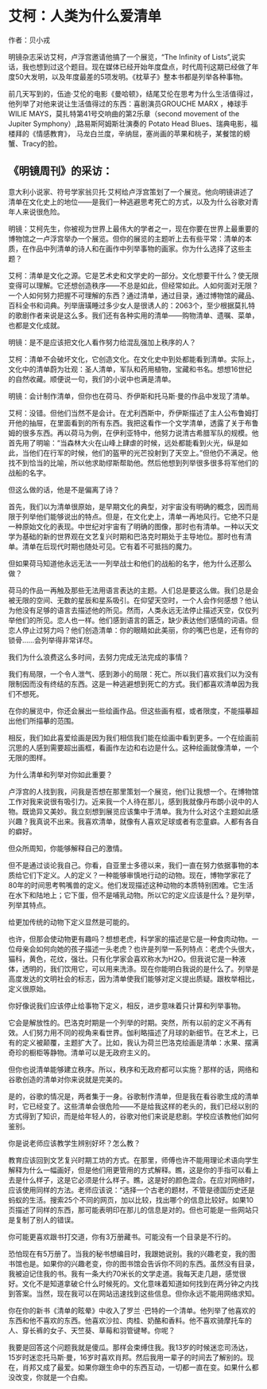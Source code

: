 # 艾柯：人类为什么爱清单

作者：贝小戎

明镜杂志采访艾柯，卢浮宫邀请他搞了一个展览，“The Infinity of Lists”,说实话，我也想到过这个题目。现在媒体已经开始年度盘点，时代周刊这期已经做了年度50大发明，以及年度最差的5项发明。《枕草子》整本书都是列举各种事物。

前几天写到的，伍迪·艾伦的电影《曼哈顿》，结尾艾伦在思考为什么生活值得过，  他列举了对他来说让生活值得过的东西：喜剧演员GROUCHE MARX ，棒球手WILIE MAYS，莫扎特第41号交响曲的第2乐章（second movement of the Jupiter Symphony）,路易斯阿姆斯壮演奏的 Potato Head Blues、瑞典电影，福楼拜的《情感教育》， 马龙白兰度，辛纳屈，塞尚画的苹果和桃子，某餐馆的螃蟹、Tracy的脸。

## 《明镜周刊》的采访：

意大利小说家、符号学家翁贝托·艾柯给卢浮宫策划了一个展览。他向明镜讲述了清单在文化史上的地位——是我们一种逃避思考死亡的方式，以及为什么谷歌对青年人来说很危险。 

明镜：艾柯先生，你被视为世界上最伟大的学者之一，现在你要在世界上最重要的博物馆之一卢浮宫举办一个展览。但你的展览的主题听上去有些平常：清单的本质，在作品中列清单的诗人和在画作中列举事物的画家。你为什么选择了这些主题？

艾柯：清单是文化之源。它是艺术史和文学史的一部分。文化想要干什么？使无限变得可以理解。它还想创造秩序——不总是如此，但经常如此。人如何面对无限？一个人如何努力把握不可理解的东西？通过清单，通过目录，通过博物馆的藏品、百科全书和词典。列举唐璜睡过多少女人是很诱人的：2063个，至少根据莫扎特的歌剧作者来说是这么多。我们还有各种实用的清单——购物清单、遗嘱、菜单，也都是文化成就。

明镜：是不是应该把文化人看作努力给混乱强加上秩序的人？

艾柯：清单不会破坏文化，它创造文化。在文化史中到处都能看到清单。实际上，文化中的清单蔚为壮观：圣人清单，军队和药用植物，宝藏和书名。想想16世纪的自然收藏。顺便说一句，我们的小说中也满是清单。 

明镜：会计制作清单，但你也在荷马、乔伊斯和托马斯·曼的作品中发现了清单。

艾柯：没错。但他们当然不是会计。在尤利西斯中，乔伊斯描述了主人公布鲁姆打开他的抽屉，在里面看到的所有东西。我把这看作一个文学清单，透露了关于布鲁姆的很多东西。再以荷马为例，在伊利亚特中，他努力说清古希腊军队的规模。他首先用了明喻：“当森林大火在山峰上肆虐的时候，远处都能看到火光，纵是如此，当他们在行军的时候，他们的盔甲的光芒投射到了天空上。”但他仍不满足。他找不到恰当的比喻，所以他求助缪斯帮助他。然后他想到列举很多很多将军他们的战船的名字。 

但这么做的话，他是不是偏离了诗？

首先，我们以为清单很原始，是早期文化的典型，对宇宙没有明确的概念，因而局限于列举他们能够说出的特点。但是，在文化史上，清单一再地风行。它绝不只是一种原始文化的表现。中世纪对宇宙有了明确的图像，那时也有清单。一种以天文学为基础的新的世界观在文艺复兴时期和巴洛克时期处于主导地位。那时也有清单。清单在后现代时期也随处可见。它有着不可抵挡的魔力。 

但如果荷马知道他永远无法一一列举战士和他们的战船的名字，他为什么还那么做？

荷马的作品一再触及那些无法用语言表达的主题。人们总是要这么做。我们总是会被无限的空间、无数的星辰和星系吸引。在仰望天空时，一个人会作何感想？他认为他没有足够的语言去描述他的所见。然而，人类永远无法停止描述天空，仅仅列举他们的所见。恋人也一样。他们感到语言的匮乏，缺少表达他们感情的词语。但恋人停止过努力吗？他们创造清单：你的眼睛如此美丽，你的嘴巴也是，还有你的锁骨……会列举得非常详尽。

我们为什么浪费这么多时间，去努力完成无法完成的事情？

我们有局限，一个令人泄气、感到渺小的局限：死亡。所以我们喜欢我们以为没有限制因而没有终结的东西。这是一种逃避想到死亡的方式。我们都喜欢清单因为我们不想死。

在你的展览中，你还会展出一些绘画作品。但这些画有框，或者限度，不能描摹超出他们所描摹的范围。

相反，我们如此喜爱绘画是因为我们相信我们能在绘画中看到更多。一个在绘画前沉思的人感到需要超出画框，看画作左边和右边是什么。这种绘画就像清单，一个无限的图样。

为什么清单和列举对你如此重要？

卢浮宫的人找到我，问我是否想在那里策划一个展览，他们让我想一个。在博物馆工作对我来说很有吸引力。近来我一个人待在那儿，感到我就像丹布朗小说中的人物。既诡异又美妙。我立刻想到展览应该集中于清单。我为什么对这个主题如此感兴趣？我真说不出来。我喜欢清单，就像有人喜欢足球或者有恋童癖。人都有各自的癖好。 

但众所周知，你能够解释自己的激情。

但不是通过谈论我自己。你看，自亚里士多德以来，我们一直在努力依据事物的本质给它们下定义。人的定义？一种能够审慎地行动的动物。现在，博物学家花了80年的时间思考鸭嘴兽的定义。他们发现描述这种动物的本质特别困难。它生活在水下和陆地上；它下蛋，但不是哺乳动物。所以它的定义应该是什么？是列举，列举其特点。

给更加传统的动物下定义显然是可能的。

也许，但那会使动物更有趣吗？想想老虎，科学家的描述是它是一种食肉动物。一位母亲会如何向她的孩子描述一头老虎？也许是列举一系列特点：老虎个头很大，猫科，黄色，花纹，强壮。只有化学家会喜欢称水为H2O。但我说它是一种液体，透明的，我们饮用它，可以用来洗涤。现在你能明白我说的是什么了。列举是高度发达的文明社会的标志，因为清单使我们能够对定义提出质疑。跟枚举相比，定义很原始。

你好像说我们应该停止给事物下定义，相反，进步意味着只计算和列举事物。

它会是解放性的。巴洛克时期是一个列举的时期。突然，所有以前的定义不再有效。人们努力用不同的视角来看世界。伽利略描述了月球的新细节。在艺术上，已有的定义被颠覆，主题扩大了。比如，我认为荷兰巴洛克绘画是清单：水果、摆满奇珍的橱柜等静物。清单可以是无政府主义的。

但你也说清单能够建立秩序。所以，秩序和无政府都可以实施？那样的话，网络和谷歌创造的清单对你来说就是完美的。

是的，谷歌的情况是，两者集于一身。谷歌制作清单，但是我在看谷歌生成的清单时，它已经变了。这些清单会很危险——不是给我这样的老头的，我们已经以别的方式得到了知识，而是给年轻人的，谷歌对他们来说是悲剧。学校应该教他们如何鉴别。

你是说老师应该教学生辨别好坏？怎么教？

教育应该回到文艺复兴时期工坊的方式。在那里，师傅也许不能用理论术语向学生解释为什么一幅画好，但是他们用更管用的方式解释。瞧，这是你的手指可以看上去是什么样子，这是它必须是什么样子。瞧，这是好的颜色混合。在应对网络时，应该使用同样的方法。老师应该说：“选择一个古老的题材，不管是德国历史还是蚂蚁的生活。搜索25个不同的网页，加以比较，找出哪个的信息比较好。如果10页描述了同样的东西，那可能表明印在那儿的信息是对的。但也可能是一些网站只是复制了别人的错误。

你可能更喜欢跟书打交道，你有3万册藏书。可能没有一个目录是不行的。

恐怕现在有5万册了。当我的秘书想编目时，我跟她说别。我的兴趣老变，我的图书馆也是。如果你的兴趣老变，你的图书馆会告诉你不同的东西。虽然没有目录，我被迫记住我的书。我有一条大约70米长的文学走道。我每天走几趟，感觉很好。文化不是知道拿破仑什么时候死的。文化意味着知道如何找到在两分钟之内找到答案。当然，现在我可以在网站迅速找到这些信息。但你永远不能用网络求知。

你在你的新书《清单的眩晕》中收入了罗兰 ·巴特的一个清单。他列举了他喜欢的东西和他不喜欢的东西。他喜欢沙拉、肉桂、奶酪和香料。他不喜欢骑摩托车的人、穿长裤的女子、天竺葵、草莓和羽管键琴。你呢？

我要是回答这个问题我就是傻瓜。那样会束缚住我。我13岁的时候迷恋司汤达，15岁时迷恋托马斯·曼，16岁时喜欢肖邦。然后我用一辈子的时间去了解别的。现在，肖邦又成了最爱。如果你跟生命中的东西互动，一切都一直在变。如果什么都没改变，你就是一个白痴。